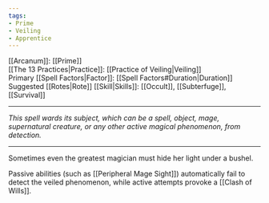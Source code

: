 ```yaml
---
tags:
- Prime
- Veiling
- Apprentice
---
```


[[Arcanum]]: [[Prime]]\
[[The 13 Practices|Practice]]: [[Practice of Veiling|Veiling]]\
Primary [[Spell Factors|Factor]]: [[Spell Factors#Duration|Duration]]\
Suggested [[Rotes|Rote]] [[Skill|Skills]]: [[Occult]], [[Subterfuge]], [[Survival]]

---

_This spell wards its subject, which can be a spell, object, mage, supernatural creature, or any other active magical phenomenon, from detection._

---

Sometimes even the greatest magician must hide her light under a bushel.

Passive abilities (such as [[Peripheral Mage Sight]]) automatically fail to detect the veiled phenomenon, while active attempts provoke a [[Clash of Wills]].